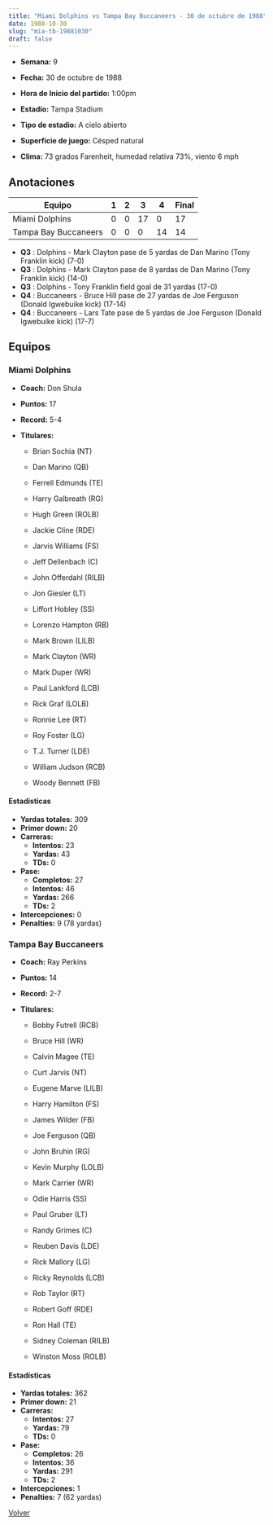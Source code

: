 ```yaml
---
title: "Miami Dolphins vs Tampa Bay Buccaneers - 30 de octubre de 1988"
date: 1988-10-30
slug: "mia-tb-19881030"
draft: false
---
```


* **Semana:** 9
* **Fecha:** 30 de octubre de 1988

* **Hora de Inicio del partido:** 1:00pm
* **Estadio:** Tampa Stadium
* **Tipo de estadio:** A cielo abierto
* **Superficie de juego:** Césped natural
* **Clima:** 73 grados Farenheit, humedad relativa 73%, viento 6 mph





## Anotaciones
| Equipo | 1 | 2 | 3 | 4 | Final |
|--------|---|---|---|---|-------|
| Miami Dolphins  | 0 | 0 | 17 | 0  | 17 |
| Tampa Bay Buccaneers  | 0 | 0 | 0 | 14  | 14 |
* **Q3** : Dolphins - Mark Clayton pase de 5 yardas de Dan Marino (Tony Franklin kick) (7-0)
* **Q3** : Dolphins - Mark Clayton pase de 8 yardas de Dan Marino (Tony Franklin kick) (14-0)
* **Q3** : Dolphins - Tony Franklin field goal de 31 yardas (17-0)
* **Q4** : Buccaneers - Bruce Hill pase de 27 yardas de Joe Ferguson (Donald Igwebuike kick) (17-14)
* **Q4** : Buccaneers - Lars Tate pase de 5 yardas de Joe Ferguson (Donald Igwebuike kick) (17-7)


## Equipos


### Miami Dolphins
* **Coach:** Don Shula
* **Puntos:** 17
* **Record:** 5-4
* **Titulares:** 

  * Brian Sochia (NT) 

  * Dan Marino (QB) 

  * Ferrell Edmunds (TE) 

  * Harry Galbreath (RG) 

  * Hugh Green (ROLB) 

  * Jackie Cline (RDE) 

  * Jarvis Williams (FS) 

  * Jeff Dellenbach (C) 

  * John Offerdahl (RILB) 

  * Jon Giesler (LT) 

  * Liffort Hobley (SS) 

  * Lorenzo Hampton (RB) 

  * Mark Brown (LILB) 

  * Mark Clayton (WR) 

  * Mark Duper (WR) 

  * Paul Lankford (LCB) 

  * Rick Graf (LOLB) 

  * Ronnie Lee (RT) 

  * Roy Foster (LG) 

  * T.J. Turner (LDE) 

  * William Judson (RCB) 

  * Woody Bennett (FB) 

#### Estadísticas
* **Yardas totales:** 309
* **Primer down:** 20
* **Carreras:**
  * **Intentos:** 23
  * **Yardas:** 43
  * **TDs:** 0
* **Pase:**
  * **Completos:** 27
  * **Intentos:** 46
  * **Yardas:** 266
  * **TDs:** 2
* **Intercepciones:** 0
* **Penalties:** 9 (78 yardas)

### Tampa Bay Buccaneers
* **Coach:** Ray Perkins
* **Puntos:** 14
* **Record:** 2-7
* **Titulares:** 

  * Bobby Futrell (RCB) 

  * Bruce Hill (WR) 

  * Calvin Magee (TE) 

  * Curt Jarvis (NT) 

  * Eugene Marve (LILB) 

  * Harry Hamilton (FS) 

  * James Wilder (FB) 

  * Joe Ferguson (QB) 

  * John Bruhin (RG) 

  * Kevin Murphy (LOLB) 

  * Mark Carrier (WR) 

  * Odie Harris (SS) 

  * Paul Gruber (LT) 

  * Randy Grimes (C) 

  * Reuben Davis (LDE) 

  * Rick Mallory (LG) 

  * Ricky Reynolds (LCB) 

  * Rob Taylor (RT) 

  * Robert Goff (RDE) 

  * Ron Hall (TE) 

  * Sidney Coleman (RILB) 

  * Winston Moss (ROLB) 

#### Estadísticas
* **Yardas totales:** 362
* **Primer down:** 21
* **Carreras:**
  * **Intentos:** 27
  * **Yardas:** 79
  * **TDs:** 0
* **Pase:**
  * **Completos:** 26
  * **Intentos:** 36
  * **Yardas:** 291
  * **TDs:** 2
* **Intercepciones:** 1
* **Penalties:** 7 (62 yardas)


[Volver](/historia/1988)
